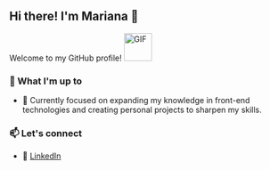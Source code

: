 ## Hi there! I'm Mariana 👋

Welcome to my GitHub profile!
<img alt="GIF" height="50px" src="https://external-content.duckduckgo.com/iu/?u=https%3A%2F%2Fi1.wp.com%2F64.media.tumblr.com%2F1dd030b239a5dc3534012a00423f3588%2Ftumblr_o52aqu3BLG1ttph68o1_1280.gifv&f=1&nofb=1&ipt=db0af3918ead5c43d684241e81cd198acc22c3d57e51463432b3eb0922bfd354" />

### 🚀 What I'm up to
- 🎯 Currently focused on expanding my knowledge in front-end technologies and creating personal projects to sharpen my skills.

### 📫 Let's connect
- 💼 [LinkedIn](https://www.linkedin.com/in/mari-sena/)

